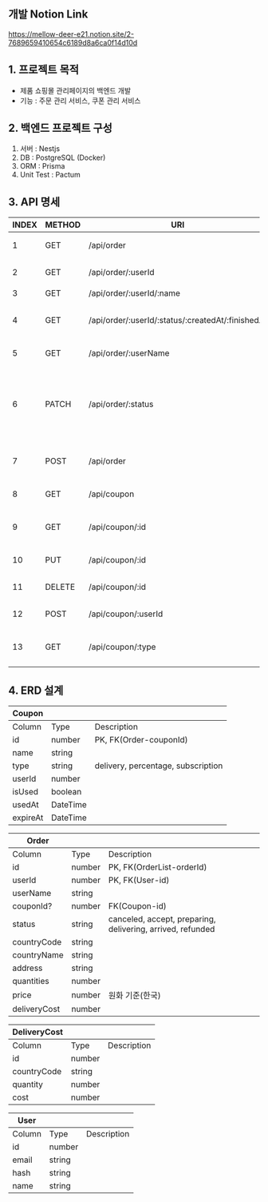 ## 개발 Notion Link
https://mellow-deer-e21.notion.site/2-7689659410654c6189d8a6ca0f14d10d

## 1. 프로젝트 목적
- 제품 쇼핑몰 관리페이지의 백엔드 개발
- 기능 : 주문 관리 서비스, 쿠폰 관리 서비스

## 2. 백엔드 프로젝트 구성
1) 서버 : Nestjs
2) DB : PostgreSQL (Docker)
3) ORM : Prisma
4) Unit Test : Pactum

## 3. API 명세

| INDEX | METHOD | URI | DESCRIPTION | REMARK |
| --- | --- | --- | --- | --- |
| 1 | GET | /api/order | 제품 주문 내역 열람 (전체) | O |
| 2 | GET | /api/order/:userId | 제품 주문 내역 열람 (사용자) | O |
| 3 | GET | /api/order/:userId/:name | 주문 내역 검색 | O |
| 4 | GET | /api/order/:userId/:status/:createdAt/:finishedAt | 주문상태, 시작일자, 종료일자에 따른 필터 | △ |
| 5 | GET | /api/order/:userName | 주문자명으로 검색 | O |
| 6 | PATCH | /api/order/:status | 제품 배송 상태 업데이트, 주문 건에 대하여 발송 처리,  배송중/배송완료 등 수정 | O |
| 7 | POST | /api/order | 구매하기 (쿠폰 사용에 따른 할인, 배송비 적용) | O |
| 8 | GET | /api/coupon | 쿠폰 관리 - 조회 | O |
| 9 | GET | /api/coupon/:id | 쿠폰 관리 - 사용자별 쿠폰 조회 | O |
| 10 | PUT | /api/coupon/:id | 쿠폰 관리 - 쿠폰 내용 변경 | O |
| 11 | DELETE | /api/coupon/:id | 쿠폰 관리 - 쿠폰 삭제 | O |
| 12 | POST | /api/coupon/:userId | 특정 신규 쿠폰 코드 발급 | O |
| 13 | GET | /api/coupon/:type | 쿠폰 타입별 사용 횟수 및 총 할인액 조회 | O |

## 4. ERD 설계

| Coupon |  |  |
| --- | --- | --- |
| Column | Type | Description |
| id | number | PK, FK(Order-couponId) |
| name | string |  |
| type | string | delivery, percentage, subscription |
| userId | number |  |
| isUsed | boolean |  |
| usedAt | DateTime |  |
| expireAt | DateTime |  |

| Order |  |  |
| --- | --- | --- |
| Column | Type | Description |
| id | number | PK, FK(OrderList-orderId) |
| userId | number | PK, FK(User-id) |
| userName | string |  |
| couponId? | number | FK(Coupon-id) |
| status | string | canceled, accept, preparing, delivering, arrived, refunded |
| countryCode | string |  |
| countryName | string |  |
| address | string |  |
| quantities | number |  |
| price | number | 원화 기준(한국) |
| deliveryCost | number |  |

| DeliveryCost |  |  |
| --- | --- | --- |
| Column | Type | Description |
| id | number |  |
| countryCode | string |  |
| quantity | number |  |
| cost | number |  |

| User |  |  |
| --- | --- | --- |
| Column | Type | Description |
| id | number |  |
| email | string |  |
| hash | string |  |
| name | string |  |
